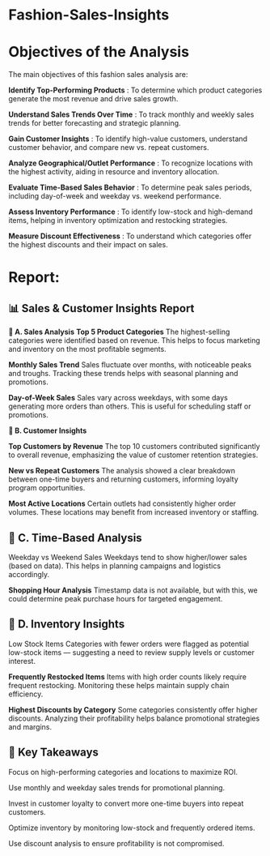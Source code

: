# Fashion-Sales-Insights

 # Objectives of the Analysis
The main objectives of this fashion sales analysis are:

**Identify Top-Performing Products** :
To determine which product categories generate the most revenue and drive sales growth.

**Understand Sales Trends Over Time** :
To track monthly and weekly sales trends for better forecasting and strategic planning.

**Gain Customer Insights** :
To identify high-value customers, understand customer behavior, and compare new vs. repeat customers.

**Analyze Geographical/Outlet Performance** :
To recognize locations with the highest activity, aiding in resource and inventory allocation.

**Evaluate Time-Based Sales Behavior** :
To determine peak sales periods, including day-of-week and weekday vs. weekend performance.

**Assess Inventory Performance** :
To identify low-stock and high-demand items, helping in inventory optimization and restocking strategies.

**Measure Discount Effectiveness** : 
To understand which categories offer the highest discounts and their impact on sales.

# Report:

## **📊 Sales & Customer Insights Report**
**🔹 A. Sales Analysis**
**Top 5 Product Categories**
The highest-selling categories were identified based on revenue. This helps to focus marketing and inventory on the most profitable segments.

**Monthly Sales Trend**
Sales fluctuate over months, with noticeable peaks and troughs. Tracking these trends helps with seasonal planning and promotions.

**Day-of-Week Sales**
Sales vary across weekdays, with some days generating more orders than others. This is useful for scheduling staff or promotions.

**🔹 B. Customer Insights**

**Top Customers by Revenue**
The top 10 customers contributed significantly to overall revenue, emphasizing the value of customer retention strategies.

**New vs Repeat Customers**
The analysis showed a clear breakdown between one-time buyers and returning customers, informing loyalty program opportunities.

**Most Active Locations**
Certain outlets had consistently higher order volumes. These locations may benefit from increased inventory or staffing.

## **🔹 C. Time-Based Analysis**
Weekday vs Weekend Sales
Weekdays tend to show higher/lower sales (based on data). This helps in planning campaigns and logistics accordingly.

**Shopping Hour Analysis**
Timestamp data is not available, but with this, we could determine peak purchase hours for targeted engagement.

## **🔹 D. Inventory Insights**
Low Stock Items
Categories with fewer orders were flagged as potential low-stock items — suggesting a need to review supply levels or customer interest.

**Frequently Restocked Items**
Items with high order counts likely require frequent restocking. Monitoring these helps maintain supply chain efficiency.

**Highest Discounts by Category**
Some categories consistently offer higher discounts. Analyzing their profitability helps balance promotional strategies and margins.

## **📌 Key Takeaways**
Focus on high-performing categories and locations to maximize ROI.

Use monthly and weekday sales trends for promotional planning.

Invest in customer loyalty to convert more one-time buyers into repeat customers.

Optimize inventory by monitoring low-stock and frequently ordered items.

Use discount analysis to ensure profitability is not compromised.
